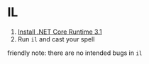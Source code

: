 # IL

1. [Install .NET Core Runtime 3.1](https://docs.microsoft.com/en-us/dotnet/core/install/linux-ubuntu)
2. Run `il` and cast your spell

friendly note: there are no intended bugs in `il`
